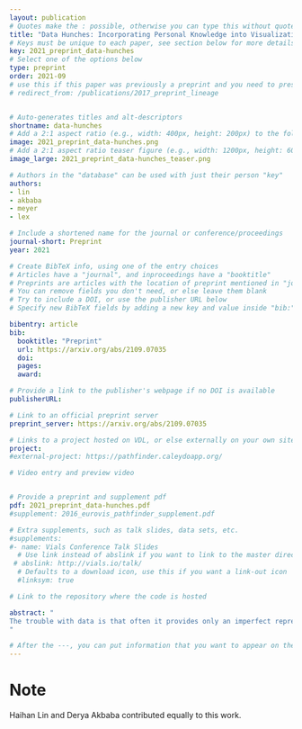 ```yaml
---
layout: publication
# Quotes make the : possible, otherwise you can type this without quotes
title: "Data Hunches: Incorporating Personal Knowledge into Visualizations"
# Keys must be unique to each paper, see section below for more details
key: 2021_preprint_data-hunches
# Select one of the options below
type: preprint 
order: 2021-09
# use this if this paper was previously a preprint and you need to preserve the old URL
# redirect_from: /publications/2017_preprint_lineage


# Auto-generates titles and alt-descriptors
shortname: data-hunches
# Add a 2:1 aspect ratio (e.g., width: 400px, height: 200px) to the folder /assets/images/publications/
image: 2021_preprint_data-hunches.png
# Add a 2:1 aspect ratio teaser figure (e.g., width: 1200px, height: 600px) to the folder /assets/images/publications/
image_large: 2021_preprint_data-hunches_teaser.png

# Authors in the "database" can be used with just their person "key"
authors:
- lin
- akbaba
- meyer
- lex

# Include a shortened name for the journal or conference/proceedings
journal-short: Preprint
year: 2021

# Create BibTeX info, using one of the entry choices
# Articles have a "journal", and inproceedings have a "booktitle"
# Preprints are articles with the location of preprint mentioned in "journal"
# You can remove fields you don't need, or else leave them blank
# Try to include a DOI, or use the publisher URL below
# Specify new BibTeX fields by adding a new key and value inside "bib:"

bibentry: article
bib:
  booktitle: "Preprint"
  url: https://arxiv.org/abs/2109.07035
  doi: 
  pages:
  award:

# Provide a link to the publisher's webpage if no DOI is available
publisherURL: 

# Link to an official preprint server
preprint_server: https://arxiv.org/abs/2109.07035

# Links to a project hosted on VDL, or else externally on your own site
project: 
#external-project: https://pathfinder.caleydoapp.org/

# Video entry and preview video


# Provide a preprint and supplement pdf
pdf: 2021_preprint_data-hunches.pdf
#supplement: 2016_eurovis_pathfinder_supplement.pdf

# Extra supplements, such as talk slides, data sets, etc.
#supplements:
#- name: Vials Conference Talk Slides
  # Use link instead of abslink if you want to link to the master directory
 # abslink: http://vials.io/talk/
  # Defaults to a download icon, use this if you want a link-out icon
  #linksym: true

# Link to the repository where the code is hosted

abstract: "
The trouble with data is that often it provides only an imperfect representation of the phenomenon of interest. When reading and interpreting data, personal knowledge about the data plays an important role. Data visualization, however, has neither a concept defining personal knowledge about datasets, nor the methods or tools to robustly integrate them into an analysis process, thus hampering analysts' ability to express their personal knowledge about datasets, and others to learn from such knowledge. In this work, we define such personal knowledge about datasets as data hunches and elevate this knowledge to another form of data that can be externalized, visualized, and used for collaboration. We establish the implications of data hunches and provide a design space for externalizing and communicating data hunches through visualization techniques. We envision such a design space will empower users to externalize their personal knowledge and support the ability to learn from others' data hunches.
"

# After the ---, you can put information that you want to appear on the website using markdown formatting or HTML. A good example are acknowledgements, extra references, an erratum, etc.
---
```


# Note
Haihan Lin and Derya Akbaba contributed equally to this work. 